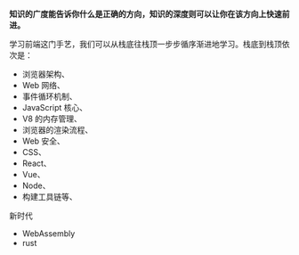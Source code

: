**知识的广度能告诉你什么是正确的方向，知识的深度则可以让你在该方向上快速前进。**


学习前端这门手艺，我们可以从栈底往栈顶一步步循序渐进地学习。栈底到栈顶依次是：


- 浏览器架构、
- Web 网络、
- 事件循环机制、
- JavaScript 核心、
- V8 的内存管理、
- 浏览器的渲染流程、
- Web 安全、
- CSS、
- React、
- Vue、
- Node、
- 构建工具链等、


新时代

- WebAssembly
- rust





